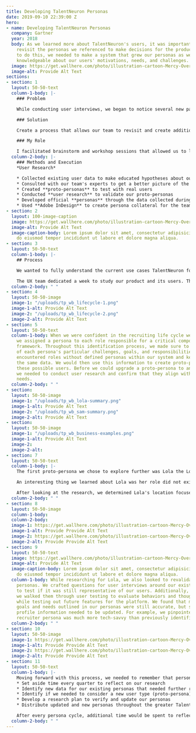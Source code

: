 ```yaml
---
title: Developing TalentNeuron Personas
date: 2019-09-10 22:39:00 Z
hero:
- name: Developing TalentNeuron Personas
  company: Gartner
  year: 2018
  body: As we learned more about TalentNeuron's users, it was important for us to
    revisit the personas we referenced to make decisions for the product. In order
    to do this, we needed to make a system that grew our personas as we became more
    knowledgeable about our users' motivations, needs, and challenges.
  image: https://get.wallhere.com/photo/illustration-cartoon-Mercy-Overwatch-Overwatch-L-cio-Overwatch-Ana-Overwatch-Symmetra-Overwatch-Zenyatta-Overwatch-12505.png
  image-alt: Provide Alt Text
sections:
- section: 1
  layout: 50-50-text
  column-1-body: |-
    ### Problem

    While conducting user interviews, we began to notice several new patterns in our user base and some of our users' processes and motivations became clearer. We also discovered new sets of core users that we had not considered before. Because of this data, we needed to re-visit our personas so we could make sure we were making the right product decisions for all of our users.

    ### Solution

    Create a process that allows our team to revisit and create additional personas when we collect data in user research that gives us new and additive information about our users.

    ### My Role

    I facilitated brainstorm and workshop sessions that allowed us to learn and think critically about our users, developed proto-personas and identified key users we wanted to test and validate for, collected data on users through user research, and helped distribute updated personas across the TalentNeuron organization.
  column-2-body: |-
    ### Methods and Execution
    *User Research*

    * Collected existing user data to make educated hypotheses about our users
    * Consulted with our team's experts to get a better picture of the recruiting process as a whole
    * Created **proto-personas** to test with real users
    * Conducted **user research** to validate our proto-personas
    * Developed official **personas** through the data collected during our user research
    * Used **Adobe InDesign** to create persona collateral for the team to use when developing features for the product
- section: 2
  layout: 100-image-caption
  image: https://get.wallhere.com/photo/illustration-cartoon-Mercy-Overwatch-Overwatch-L-cio-Overwatch-Ana-Overwatch-Symmetra-Overwatch-Zenyatta-Overwatch-12505.png
  image-alt: Provide Alt Text
  image-caption-body: Lorem ipsum dolor sit amet, consectetur adipisicing elit, sed
    do eiusmod tempor incididunt ut labore et dolore magna aliqua.
- section: 3
  layout: 50-50-text
  column-1-body: |-
    ## Process

    We wanted to fully understand the current use cases TalentNeuron focuses on and how they help our users before defining how we will develop our personas. To achieve this, we needed to analyze the full recruiting life cycle and identify when and why users use our data within this process.

    The UX team dedicated a week to study our product and its users. This process included a variety of workshops and brainstorming sessions that helped guide conversations. We brought in colleagues from across the TalentNeuron organization who gave their input on our analysis based on their expertise within the business. They allowed us to address the concepts we overlooked and gave us a better understanding of what other factors could be affecting our users. Many of these experts were from our Product, Data Science, Customer Support, and Customer Service teams.
  column-2-body: " "
- section: 4
  layout: 50-50-image
  image-1: "/uploads/tp_wb_lifecycle-1.png"
  image-1-alt: Provide Alt Text
  image-2: "/uploads/tp_wb_lifecycle-2.png"
  image-2-alt: Provide Alt Text
- section: 5
  layout: 50-50-text
  column-1-body: When we were confident in the recruiting life cycle we outlined,
    we assigned a persona to each role responsible for a critical component of the
    framework. Throughout this identification process, we made sure to keep track
    of each persona's particular challenges, goals, and responsibilities. We quickly
    encountered roles without defined personas within our system and kept track of
    the same data. We would then use this information to create proto-personas for
    these possible users. Before we could upgrade a proto-persona to an official persona,
    we needed to conduct user research and confirm that they align with the business'
    needs.
  column-2-body: " "
- section: 
  layout: 50-50-image
  image-1: "/uploads/tp_wb_lola-summary.png"
  image-1-alt: Provide Alt Text
  image-2: "/uploads/tp_wb_sam-summary.png"
  image-2-alt: Provide Alt Text
- section: 
  layout: 50-50-image
  image-1: "/uploads/tp_wb_business-examples.png"
  image-1-alt: Provide Alt Text
  image-2: 
  image-2-alt: 
- section: 7
  layout: 50-50-text
  column-1-body: |-
    The first proto-persona we chose to explore further was Lola the Location Optimizer (working title). We defined most of Lola's interactions in our platform around location-based questions: i.e., how much is this location going to cost, what are the demographics of the area, what is the population, and other like questions. We already encountered several users in previous user research sessions that fit her profile and her active presence in the platform identified her as a primary user. To learn more about Lola, we reached out to users who matched her profile and asked them questions. The goal of this was to gather data about how they work and what their goals and challenges were. We also walked them through user tests to identify any similar behaviors and thoughts that these users might have when completing a task for a goal. These exercises gave us direct insight into what their roles were within their organizations and what their workflows looked like. We would take this data and compare it to our proto-persona to determine its validity.

    An interesting thing we learned about Lola was her role did not exist in many organizations due to how relatively new it was in the overall HR structure. Many of the businesses that hired Lolas specifically were more data-driven with larger HR departments. She did exist in other organizations at different capacities, however. Lola was often someone with a data analyst background who transitioned into talent analytics and was responsible for several aspects of the talent side of the business. She would solve problems for location-specific questions but would also develop analyses for the roles and skills needed within the organization. It was for this reason that we ended up debating on what title and responsibility scope to give Lola.

    After looking at the research, we determined Lola's location focused use case valid and increased the importance of talent data needed within her process. We went through many iterations of her title initially and settled on Strategic Workforce Analyst due to her main goal: create a data-backed analysis that recommends the best locations to consider developing based on location, talent, and other factors.
  column-2-body: " "
- section: 8
  layout: 50-50-image
  column-1-body: 
  column-2-body: 
  image-1: https://get.wallhere.com/photo/illustration-cartoon-Mercy-Overwatch-Overwatch-L-cio-Overwatch-Ana-Overwatch-Symmetra-Overwatch-Zenyatta-Overwatch-12505.png
  image-1-alt: Provide Provide Alt Text
  image-2: https://get.wallhere.com/photo/illustration-cartoon-Mercy-Overwatch-Overwatch-L-cio-Overwatch-Ana-Overwatch-Symmetra-Overwatch-Zenyatta-Overwatch-12505.png
  image-2-alt: Provide Provide Alt Text
- section: 9
  layout: 50-50-text
  image: https://get.wallhere.com/photo/illustration-cartoon-Mercy-Overwatch-Overwatch-L-cio-Overwatch-Ana-Overwatch-Symmetra-Overwatch-Zenyatta-Overwatch-12505.png
  image-alt: Provide Alt Text
  image-caption-body: Lorem ipsum dolor sit amet, consectetur adipisicing elit, sed
    do eiusmod tempor incididunt ut labore et dolore magna aliqua.
  column-1-body: While researching for Lola, we also looked to revalidate our defined
    personas. We crafted questions for user interviews around our existing dataset
    to test if it was still representative of our users. Additionally, much like Lola,
    we walked them through user testing to evaluate behaviors and thought patterns
    while testing out future features for the platform. We found that many of the
    goals and needs outlined in our personas were still accurate, but some of their
    profile information needed to be updated. For example, we pinpointed that our
    recruiter persona was much more tech-savvy than previously identified.
  column-2-body: " "
- section: 10
  layout: 50-50-image
  image-1: https://get.wallhere.com/photo/illustration-cartoon-Mercy-Overwatch-Overwatch-L-cio-Overwatch-Ana-Overwatch-Symmetra-Overwatch-Zenyatta-Overwatch-12505.png
  image-1-alt: Provide Provide Alt Text
  image-2: https://get.wallhere.com/photo/illustration-cartoon-Mercy-Overwatch-Overwatch-L-cio-Overwatch-Ana-Overwatch-Symmetra-Overwatch-Zenyatta-Overwatch-12505.png
  image-2-alt: Provide Provide Alt Text
- section: 11
  layout: 50-50-text
  column-1-body: |-
    Moving forward with this process, we needed to remember that personas are living documents that should grow as our users develop, so we need to assess them regularly. The process was as follows:
    * Set aside time every quarter to reflect on our research
    * Identify new data for our existing personas that needed further review, if any
    * Identify if we needed to consider a new user type (proto-persona)
    * Develop a research plan to verify and update our personas
    * Distribute updated and new personas throughout the greater TalentNeuron organization

    After every persona cycle, additional time would be spent to reflect on the process itself and identify any opportunities to improve it, whether it be to streamline the process more or add more data collection methods.
  column-2-body: " "
---
```


